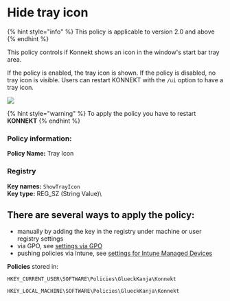 # Hide tray icon

{% hint style="info" %}
This policy is applicable to version 2.0 and above
{% endhint %}

This policy controls if Konnekt shows an icon in the window's start bar tray area.

If the policy is enabled, the tray icon is shown. If the policy is disabled, no tray icon is visible. Users can restart KONNEKT with the `/ui` option to have a tray icon.

![](<../../../.gitbook/assets/2021-10-27 10\_11\_42-Windows Sandbox.png>)

{% hint style="warning" %}
To apply the policy you have to restart **KONNEKT**
{% endhint %}

### **Policy information:**

**Policy Name:** Tray Icon

### Registry

**Key names:** `ShowTrayIcon`\
**Key type:** REG\_SZ (String Value)\


## **There are several ways to apply the policy:**

* manually by adding the key in the registry under machine or user registry settings
* via GPO, see [settings via GPO](../management-options/settings-via-gpo.md)
* pushing policies via Intune, see [settings for Intune Managed Devices](../management-options/setting-for-intune-managed-devices-1/intune-gui-settings.md#tray-icon)

**Policies** stored in:

`HKEY_CURRENT_USER\SOFTWARE\Policies\GlueckKanja\Konnekt`

`HKEY_LOCAL_MACHINE\SOFTWARE\Policies\GlueckKanja\Konnekt`
